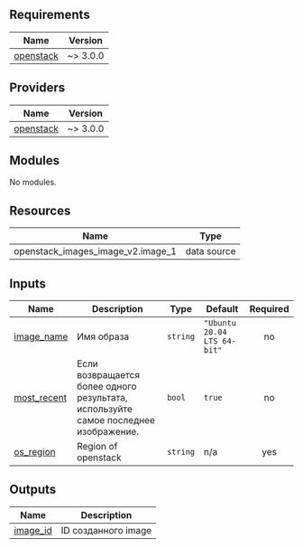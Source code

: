 <!-- BEGIN_TF_DOCS -->
## Requirements

| Name | Version |
|------|---------|
| <a name="requirement_openstack"></a> [openstack](#requirement\_openstack) | ~> 3.0.0 |

## Providers

| Name | Version |
|------|---------|
| <a name="provider_openstack"></a> [openstack](#provider\_openstack) | ~> 3.0.0 |

## Modules

No modules.

## Resources

| Name | Type |
|------|------|
| openstack_images_image_v2.image_1 | data source |

## Inputs

| Name | Description | Type | Default | Required |
|------|-------------|------|---------|:--------:|
| <a name="input_image_name"></a> [image\_name](#input\_image\_name) | Имя образа | `string` | `"Ubuntu 20.04 LTS 64-bit"` | no |
| <a name="input_most_recent"></a> [most\_recent](#input\_most\_recent) | Если возвращается более одного результата, используйте самое последнее изображение. | `bool` | `true` | no |
| <a name="input_os_region"></a> [os\_region](#input\_os\_region) | Region of openstack | `string` | n/a | yes |

## Outputs

| Name | Description |
|------|-------------|
| <a name="output_image_id"></a> [image\_id](#output\_image\_id) | ID созданного image |
<!-- END_TF_DOCS -->